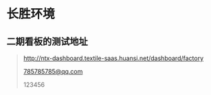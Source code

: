 # 长胜环境



##    二期看板的测试地址

> http://ntx-dashboard.textile-saas.huansi.net/dashboard/factory
>
> 785785785@qq.com
>
> 123456
